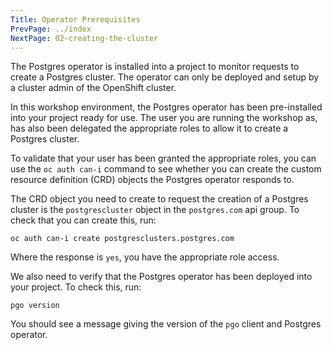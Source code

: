 ```yaml
---
Title: Operator Prerequisites
PrevPage: ../index
NextPage: 02-creating-the-cluster
---
```


The Postgres operator is installed into a project to monitor requests to create a Postgres cluster. The operator can only be deployed and setup by a cluster admin of the OpenShift cluster.

In this workshop environment, the Postgres operator has been pre-installed into your project ready for use. The user you are running the workshop as, has also been delegated the appropriate roles to allow it to create a Postgres cluster.

To validate that your user has been granted the appropriate roles, you can use the `oc auth can-i` command to see whether you can create the custom resource definition (CRD) objects the Postgres operator responds to.

The CRD object you need to create to request the creation of a Postgres cluster is the `postgrescluster` object in the `postgres.com` api group. To check that you can create this, run:

```execute
oc auth can-i create postgresclusters.postgres.com
```

Where the response is `yes`, you have the appropriate role access.

We also need to verify that the Postgres operator has been deployed into your project. To check this, run:

```execute
pgo version
```

You should see a message giving the version of the `pgo` client and Postgres operator.
